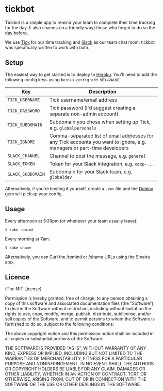 # tickbot

Tickbot is a simple app to remind your team to complete their time tracking for the day. It also shames (in a friendly way) those who forgot to do so the day before.

We use [Tick](http://www.tickspot.com) for our time tracking and [Slack](https://slack.com) as our team chat room: tickbot was specifically written to work with both.

## Setup

The easiest way to get started is to deploy to [Heroku](http://heroku.com). You'll need to add the following config keys using `heroku config:add KEY=VALUE`.

Key|Description
---|-----------
`TICK_USERNAME`|Tick username/email address
`TICK_PASSWORD`|Tick password (I'd suggest creating a separate non-admin account)
`TICK_SUBDOMAIN`|Subdomain you chose when setting up Tick, e.g. `globalpersonals`
`TICK_IGNORE`|Comma-separated list of email addresses for any Tick accounts you want to ignore, e.g. managers or part-time developers
`SLACK_CHANNEL`|Channel to post the message, e.g. `general`
`SLACK_TOKEN`|Token for your Slack integration, e.g. `xoxp-...`
`SLACK_SUBDOMAIN`|Subdomain for your Slack team, e.g. `globaldev`

Alternatively, if you're hosting it yourself, create a `.env` file and the [Dotenv](https://github.com/bkeepers/dotenv) gem will pick up your config.

## Usage

Every afternoon at 5:30pm (or whenever your team usually leave):

    $ rake remind

Every morning at 7am:

    $ rake shame

Alternatively, you can Curl the /remind or /shame URLs using the Sinatra app.

## Licence

(The MIT License)

Permission is hereby granted, free of charge, to any person obtaining a copy
of this software and associated documentation files (the "Software"), to deal
in the Software without restriction, including without limitation the rights
to use, copy, modify, merge, publish, distribute, sublicense, and/or sell
copies of the Software, and to permit persons to whom the Software is
furnished to do so, subject to the following conditions:

The above copyright notice and this permission notice shall be included in
all copies or substantial portions of the Software.

THE SOFTWARE IS PROVIDED "AS IS", WITHOUT WARRANTY OF ANY KIND, EXPRESS OR
IMPLIED, INCLUDING BUT NOT LIMITED TO THE WARRANTIES OF MERCHANTABILITY,
FITNESS FOR A PARTICULAR PURPOSE AND NONINFRINGEMENT. IN NO EVENT SHALL THE
AUTHORS OR COPYRIGHT HOLDERS BE LIABLE FOR ANY CLAIM, DAMAGES OR OTHER
LIABILITY, WHETHER IN AN ACTION OF CONTRACT, TORT OR OTHERWISE, ARISING FROM,
OUT OF OR IN CONNECTION WITH THE SOFTWARE OR THE USE OR OTHER DEALINGS IN
THE SOFTWARE.
